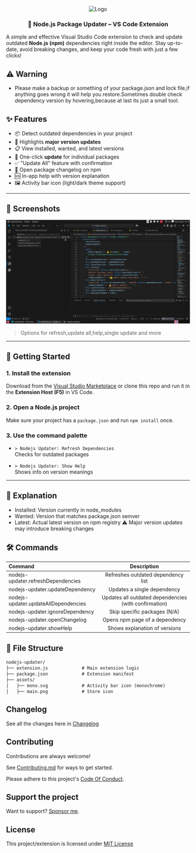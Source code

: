 <p align="center">
<img alt="Logo" src="https://i.ibb.co/21MCFRgh/main.png" width="200px" height="200px">
<p align="center">
 
<h3 align="center"><b>🧩 Node.js Package Updater – VS Code Extension</b>
</h3>
</p>
</p>

A simple and effective Visual Studio Code extension to check and update outdated **Node.js (npm)** dependencies right inside the editor. Stay up-to-date, avoid breaking changes, and keep your code fresh with just a few clicks!

## ⚠️ Warning

- Please make a backup or something of your package.json and lock file,if anything goes wrong it will help you restore.Sometimes double check dependency version by hovering,because at last its just a small tool.

## ✨ Features

- 📦 Detect outdated dependencies in your project
- 🚨 Highlights **major version updates**
- 📋 View installed, wanted, and latest versions
- 🔄 One-click **update** for individual packages
- ✅ "Update All" feature with confirmation
- 🔗 Open package changelog on npm
- 🆘 In-app help with version explanation
- 🖼️ Activity bar icon (light/dark theme support)

---

## 📸 Screenshots

![ScreenShot](demo.png "demo vsc")
> Options for refresh,update all,help,single update and more
---

## 🚀 Getting Started

### 1. Install the extension

Download from the [Visual Studio Marketplace](#) or clone this repo and run it in the **Extension Host (F5)** in VS Code.

### 2. Open a Node.js project

Make sure your project has a `package.json` and run `npm install` once.

### 3. Use the command palette

- `> Nodejs Updater: Refresh Dependencies`  
  Checks for outdated packages

- `> Nodejs Updater: Show Help`  
  Shows info on version meanings

---

## 📖 Explanation

- Installed: Version currently in node_modules
- Wanted: Version that matches package.json semver
- Latest: Actual latest version on npm registry
  ⚠️ Major version updates may introduce breaking changes

## 🛠️ Commands

| Command                              |                      Description                      |
| :----------------------------------- | :---------------------------------------------------: |
| nodejs-updater.refreshDependencies   |          Refreshes outdated dependency list           |
| nodejs-updater.updateDependency      |              Updates a single dependency              |
| nodejs-updater.updateAllDependencies | Updates all outdated dependencies (with confirmation) |
| nodejs-updater.ignoreDependency      |                Skip specific packages (N/A)           |
| nodejs-updater.openChangelog         |            Opens npm page of a dependency             |
| nodejs-updater.showHelp              |             Shows explanation of versions             |

## 📂 File Structure

```
nodejs-updater/
├── extension.js             # Main extension logic
├── package.json             # Extension manifest
├── assets/
│   ├── mono.svg             # Activity bar icon (monochrome)
│   ├── main.png             # Store icon
```

## Changelog

See all the changes here in [Changelog](https://github.com/jayantur13/nodejs-package-updater/blob/main/CHANGELOG.md)

## Contributing

Contributions are always welcome!

See [Contributing.md](https://github.com/jayantur13/nodejs-package-updater/blob/main/CONTRIBUTING.md) for ways to get started.

Please adhere to this project's [Code Of Conduct](https://github.com/jayantur13/nodejs-package-updater/blob/main/CODE_OF_CONDUCT.md).

## Support the project

Want to support? [Sponsor me](https://github.com/sponsors/jayantur13).

## License

This project/extension is licensed under [MIT License](https://github.com/jayantur13/nodejs-package-updater/blob/main/LICENSE)
